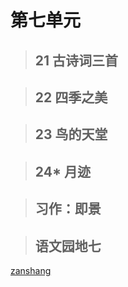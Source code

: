 # 第七单元

<Epep grade="xxyw5a" :pep="1211001501191" :pages="91" :paged="91" ></Epep> 


> ## 21 古诗词三首

<Epep grade="xxyw5a" :pep="1211001501191" :pages="92" :paged="93" ></Epep> 


> ## 22 四季之美

<Epep grade="xxyw5a" :pep="1211001501191" :pages="94" :paged="95" ></Epep> 


> ## 23 鸟的天堂

<Epep grade="xxyw5a" :pep="1211001501191" :pages="96" :paged="98" ></Epep> 


> ## 24* 月迹

<Epep grade="xxyw5a" :pep="1211001501191" :pages="99" :paged="101" ></Epep> 


> ## 习作：即景

<Epep grade="xxyw5a" :pep="1211001501191" :pages="102" :paged="102" ></Epep> 


> ## 语文园地七

<Epep grade="xxyw5a" :pep="1211001501191" :pages="103" :paged="104" ></Epep> 


[zanshang](../res/zanshang.md ':include')